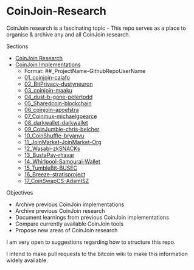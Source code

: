 # CoinJoin-Research
 
CoinJoin research is a fascinating topic - This repo serves as a place to organise & archive any and all CoinJoin research. 

Sections
- [CoinJoin Research](/CoinJoin_Research)
- [CoinJoin Implementations](/CoinJoin_Implementations)
	- Format: ##_ProjectName-GithubRepoUserName
	- [01_coinjoin-calafo](/CoinJoin_Implementations/01_coinjoin-calafo/summary.md)
	- [02_BitPrivacy-dustyneuron](/CoinJoin_Implementations/02_BitPrivacy-dustyneuron/summary.md)	
	- [03_coinjoin-maaku](/CoinJoin_Implementations/03_coinjoin-maaku/summary.md)	
	- [04_dust-b-gone-petertodd](/CoinJoin_Implementations/04_dust-b-gone-petertodd/summary.md)	
	- [05_Sharedcoin-blockchain](/CoinJoin_Implementations/05_Sharedcoin-blockchain/summary.md)	
	- [06_coinjoin-apoelstra](/CoinJoin_Implementations/06_coinjoin-apoelstra/summary.md)	
	- [07_Coinmux-michaelgpearce](/CoinJoin_Implementations/07_Coinmux-michaelgpearce/summary.md)	
	- [08_darkwallet-darkwallet](/CoinJoin_Implementations/08_darkwallet-darkwallet/summary.md)	
	- [09_CoinJumble-chris-belcher](/CoinJoin_Implementations/09_CoinJumble-chris-belcher/summary.md)	
	- [10_CoinShuffle-bryanvu](/CoinJoin_Implementations/10_CoinShuffle-bryanvu/summary.md)	
	- [11_JoinMarket-JoinMarket-Org](/CoinJoin_Implementations/11_JoinMarket-JoinMarket-Org/summary.md)	
	- [12_Wasabi-zkSNACKs](/CoinJoin_Implementations/12_Wasabi-zkSNACKs/summary.md)	
	- [13_BustaPay-rhavar](/CoinJoin_Implementations/13_BustaPay-rhavar/summary.md)	
	- [14_Whirlpool-Samourai-Wallet](/CoinJoin_Implementations/14_Whirlpool-Samourai-Wallet/summary.md)	
	- [15_TumbleBit-BUSEC](/CoinJoin_Implementations/15_TumbleBit-BUSEC/summary.md)	
	- [16_Breeze-stratisproject](/CoinJoin_Implementations/16_Breeze-stratisproject/summary.md)
	- [17_CoinSwapCS-AdamISZ](/CoinJoin_Implementations/17_CoinSwapCS-AdamISZ/summary.md)

Objectives
- Archive previous CoinJoin implementations
- Archive previous CoinJoin research 
- Document learnings from previous CoinJoin implementations
- Compare currently available CoinJoin tools 
- Propose new areas of CoinJoin research

I am very open to suggestions regarding how to structure this repo. 

I intend to make pull requests to the bitcoin wiki to make this information widely available. 